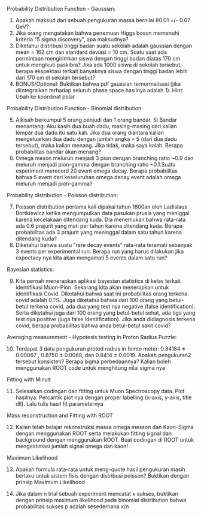 Probability Distribution Function - Gaussian:
1. Apakah maksud dari sebuah pengukuran massa bernilai 80.01 +/- 0.07 GeV?
2. Jika orang mengatakan bahwa penemuan Higgs boson memenuhi kriteria "5 sigma discovery", apa maksudnya?
3. Diketahui distribusi tinggi badan suatu sekolah adalah gaussian dengan mean = 162 cm dan standard deviasi = 10 cm. Suatu saat ada permintaan mengirimkan siswa dengan tinggi badan diatas 170 cm untuk mengikuti paskibra? Jika ada 1000 siswa di sekolah tersebut, berapa ekspektasi terkait banyaknya siswa dengan tinggi badan lebih dari 170 cm di sekolah tersebut?
4. BONUS/Optional: Buktikan bahwa pdf gaussian ternormalisasi (jika diintegralkan terhadap seluruh phase space hasilnya adalah 1). Hint: Ubah ke koordinat polar

Probability Distribution Function - Binomial distribution:

5. Alkisah berkumpul 5 orang penjudi dan 1 orang bandar. Si Bandar menantang: Aku kasih dua buah dadu, masing-masing dari kalian lempar dua dadu itu satu kali. Jika dua orang diantara kalian mengeluarkan dua dadu dengan jumlah angka = 5 (dari dua dadu tersebut), maka kalian menang. Jika tidak, maka saya kalah. Berapa probabilitas bandar akan menang?
6. Omega meson meluruh menjadi 3 pion dengan branching ratio ~0.9 dan meluruh menjadi pion-gamma dengan branching ratio ~0.1.Suatu experiment merecord 20 event omega decay. Berapa probabilitas bahwa 5 event dari keseluruhan omega decay event adalah omega meluruh menjadi pion-gamma?

Probability distribution - Poisson distribution:

7. Poisson distribution pertama kali dipakai tahun 1800an oleh Ladislaus Bortkiewicz ketika mengumpulkan data pasukan prusia yang meniggal karena kecelakaan ditendang kuda. Dia menemukan bahwa rata-rata ada 0.6 prajurit yang mati per tahun karena ditendang kuda. Berapa probabilitas ada 3 prajurit yang meninggal dalam satu tahun karena ditendang kuda?
8. Diketahui bahwa suatu "rare decay events" rata-rata teramati sebanyak 3 events per experimental run. Berapa run yang harus dilakukan jika expectacy nya kita akan mengamati 5 events dalam satu run?

Bayesian statistics:

9. Kita pernah menerapkan aplikasi bayesian statistics di kelas terkait identifikasi Muon-Pion. Sekarang kita akan menerapkan untuk identifikasi Covid. Diketahui bahwa saat ini probabilitas orang terkena covid adalah 0.1%. Juga diketahui bahwa dari 100 orang yang betul-betul terkena covid, ada dua yang test nya negative (false identification). Serta diketahui juga dari 100 orang yang betul-betul sehat, ada tiga yang test nya positive (juga false identification). Jika anda didiagnosis terkena covid, berapa probabilitas bahwa anda betul-betul sakit covid?

Averaging measurement - Hypotesis testing in Proton Radius Puzzle:

10. Terdapat 3 data pengukuran protod radius in femto meter: 0.84184 ± 0.00067 , 0.8750 ± 0.0068, dan 0.8414 ± 0.0019. Apakah pengukuran2 tersebut konsisten? Berapa sigma perbedaannya? Kalian boleh menggunakan ROOT code untuk menghitung nilai sigma nya

Fitting with Minuit

11. Selesaikan codingan dan fitting untuk Muon Spectroscopy data. Plot hasilnya. Percantik plot nya dengan proper labelling (x-axis, y-axis, title dll). Lalu tulis hasil fit parameternya

Mass reconstruction and Fitting with ROOT

12. Kalian telah belajar rekonstruksi massa omega messon dan Kaon-Sigma dengan menggunakan ROOT serta melakukan fitting signal dan background dengan menggunakan ROOT. Buat codingan di ROOT untuk mengestimasi jumlah signal omega dan kaon!

Maximum Likelihood

13. Apakah formula rata-rata untuk meng-quote hasil pengukuran masih berlaku untuk sistem fisis dengan distribusi poisson? Buktikan dengan prinsip Maximum Likelihood

14. Jika dalam n trial sebuah experiment mencatat x sukses, buktikan dengan prinsip maximum likelihood pada binomial distribution bahwa probabilitas sukses p adalah sesederhana x/n 
